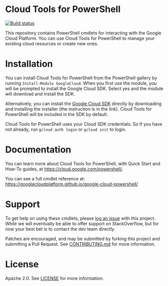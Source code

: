 # Cloud Tools for PowerShell

[![Build status](https://ci.appveyor.com/api/projects/status/r11ovv4348852ktt?svg=true)](https://ci.appveyor.com/project/GoogleCloudPowerShell/google-cloud-powershell)

This repository contains PowerShell cmdlets for interacting with the Google
Cloud Platform. You can use Cloud Tools for PowerShell to manage your existing
cloud resources or create new ones.

# Installation

You can install Cloud Tools for PowerShell from the PowerShell gallery by running
`Install-Module GoogleCloud`. When you first use the module, you will be prompted
to install the Google Cloud SDK. Select yes and the module will download
and install the SDK.

Alternatively, you can install the [Google Cloud SDK](https://cloud.google.com/sdk/docs/quickstart-windows)
directly by downloading and installing the installer (the instruction is in the link).
Cloud Tools for PowerShell will be included in the SDK by default.

Cloud Tools for PowerShell uses your Cloud SDK credentials. So if you have not
already, run `gcloud auth login` or `gcloud init` to login.

# Documentation

You can learn more about Cloud Tools for PowerShell, with Quick Start and How-To
guides, at https://cloud.google.com/powershell/.

You can see a full cmdlet reference at:
https://googlecloudplatform.github.io/google-cloud-powershell/

# Support

To get help on using these cmdlets, please
[log an issue](https://github.com/GoogleCloudPlatform/google-cloud-powershell/issues/new)
with this project. While we will eventually be able to offer support on
StackOverflow, but for now your best bet is to contact the dev team directly.

Patches are encouraged, and may be submitted by forking this project and
submitting a Pull Request. See [CONTRIBUTING.md](CONTRIBUTING.md) for more
information.

# License

Apache 2.0. See [LICENSE](LICENSE) for more information.
